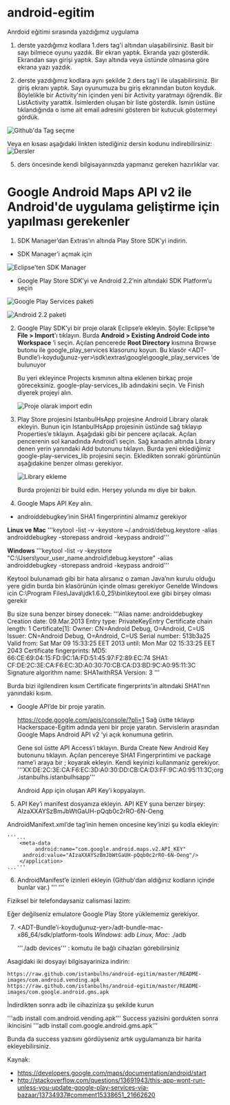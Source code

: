 android-egitim
================

Anrdoid eğitimi sırasında yazdığımız uygulama

1. derste yazdığımız kodlara 1.ders tag'i altından ulaşabilirsiniz. 
	Basit bir sayı bilmece oyunu yazdık. Bir ekran yaptık. Ekranda yazı gösterdik. Ekrandan sayı girişi yaptık. Sayı altında veya üstünde olmasına göre ekrana yazı yazdık. 
	

2. derste yazdığımız kodlara aynı şekilde 2.ders tag'i ile ulaşabilirsiniz.
	Bir giriş ekranı yaptık. Sayı oyunumuza bu giriş ekranından buton koyduk. Böylelikle bir Activity'nin içinden yeni bir Activity yaratmayı öğrendik.
	Bir ListActivity yarattık. İsimlerden oluşan bir liste gösterdik. İsmin üstüne tıklandığında o isme ait email adresini gösteren bir kutucuk göstermeyi gördük. 
	
	

![Github'da Tag seçme](https://raw.github.com/istanbulhs/android-egitim/master/README-images/tag-screenshot.png)

Veya en kısası aşağıdaki linkten istediğiniz dersin kodunu indirebilirsiniz:
![Dersler](https://github.com/istanbulhs/android-egitim/tags)


5. ders öncesinde kendi bilgisayarınızda yapmanız gereken hazırlıklar var. 

Google Android Maps API v2 ile Android'de uygulama geliştirme için yapılması gerekenler
========================================================================================
1. SDK Manager’dan Extras’ın altında Play Store SDK’yi indirin. 

 * SDK Manager’i açmak için

 ![Eclipse'ten SDK Manager](https://raw.github.com/istanbulhs/android-egitim/master/README-images/sdk-manager-from-eclipse.png)

 * Google Play Store SDK’yi ve Android 2.2’nin altındaki SDK Platform’u seçin

 ![Google Play Services paketi](https://raw.github.com/istanbulhs/android-egitim/master/README-images/google-play-services-package.png)

 ![Android 2.2 paketi](https://raw.github.com/istanbulhs/android-egitim/master/README-images/android-2.2.png)

2. Google Play SDK’yi bir proje olarak Eclipse’e ekleyin. 
	Şöyle: Eclipse’te **File > Import**'ı tıklayın. 
	Burda **Android > Existing Android Code into Workspace** ‘i seçin. 
	Açılan pencerede __Root Directory__ kısmına Browse butonu ile google_play_services klasorunu koyun. Bu klasör <ADT-Bundle’i-koyduğunuz-yer>\sdk\extras\google\google_play_services ‘de bulunuyor

	Bu yeri ekleyince Projects kısmının altına eklenen birkaç proje göreceksiniz. google-play-services_lib adındakini seçin. Ve Finish diyerek projeyi alın.
	
	![Proje olarak import edin](https://raw.github.com/istanbulhs/android-egitim/master/README-images/import-as-android-project.png)
	
3. Play Store projesini IstanbulHsApp projesine Android Library olarak ekleyin.
	Bunun için IstanbulHsApp projesinin üstünde sağ tıklayıp Properties’e tıklayın. Aşağıdaki gibi bir pencere açılacak. Açılan pencerenin sol kanadında Android’i seçin. Sağ kanadın altında Library denen yerin yanındaki Add butonunu tıklayın. Burda yeni eklediğimiz google-play-services_lib projesini seçin. Ekledikten sonraki görüntünün aşağıdakine benzer olması gerekiyor. 

	![Library ekleme](https://raw.github.com/istanbulhs/android-egitim/master/README-images/add-library-as-dependency.png)

   Burda projenizi bir build edin. Herşey yolunda mı diye bir bakın. 

4. Google Maps API Key alın. 

 * androiddebugkey’inin SHA1 fingerprintini almamız gerekiyor

 **Linux ve Mac**
 '''keytool -list -v -keystore ~/.android/debug.keystore -alias androiddebugkey -storepass android -keypass android'''

 **Windows**
 '''keytool -list -v -keystore "C:\Users\your_user_name\.android\debug.keystore" -alias androiddebugkey -storepass android -keypass android'''

 Keytool bulunamadı gibi bir hata alırsanız o zaman Java’nın kurulu olduğu yere gidin burda bin klasörünün içinde olması gerekiyor
 Genelde Windows icin
 C:\Program Files\Java\jdk1.6.0_25\bin\keytool.exe gibi birşey olması gerekir


 Bu size suna benzer birsey donecek:
     '''Alias name: androiddebugkey 
     Creation date: 09.Mar.2013 
     Entry type: PrivateKeyEntry
     Certificate chain length: 1
     Certificate[1]:
     Owner: CN=Android Debug, O=Android, C=US
     Issuer: CN=Android Debug, O=Android, C=US 
     Serial number: 513b3a25
     Valid from: Sat Mar 09 15:33:25 EET 2013 until: Mon Mar 02 15:33:25 EET 2043
     Certificate fingerprints:
     MD5:  66:CE:69:04:15:FD:9C:1A:FD:51:45:97:F2:89:EC:74
     SHA1: CF:DE:2C:3E:CA:F6:EC:3D:A0:30:70:CB:CA:D3:BD:9C:A0:95:11:3C
     Signature algorithm name: SHA1withRSA
     Version: 3
     '''

 Burda bizi ilgilendiren kısım Certificate fingerprints'in altındaki SHA1'nın yanındaki kısım.

 * Google API’de bir proje yaratin. 

	https://code.google.com/apis/console/?pli=1
	Sağ üstte tıklayıp Hackerspace-Egitim adında yeni bir proje yaratın.
	Servislerin arasından Google Maps Android API v2 ‘yi açık konumuna getirin.

	Gene sol üstte API Access’i tıklayın.
	Burda Create New Android Key butonunu tıklayın. Açılan pencereye SHA1  Fingerprintimi ve package name’i araya bir ; koyarak ekleyin.
	Kendi keyinizi kullanmaniz gerekiyor.
    '''XX:DE:2C:3E:CA:F6:EC:3D:A0:30:DD:CB:CA:D3:FF:9C:A0:95:11:3C;org.istanbulhs.istanbulhsapp'''

	Android App için oluşan API Key’i kopyalayın.

5. API Key’i manifest dosyanıza ekleyin.
 API KEY şuna benzer birşey:
 AIzaXXAYSzBmJbWtGaUH-pQqb0c2rRO-6N-Oeng

 AndroidManifext.xml’de </application> tag’inin hemen oncesine key’inizi şu kodla ekleyin:

	'''...
		<meta-data
   			 android:name="com.google.android.maps.v2.API_KEY"
   		 android:value="AIzaXXAYSzBmJbWtGaUH-pQqb0c2rRO-6N-Oeng"/>
		</application>
	...'''

6. AndroidManifest’e izinleri ekleyin (Github'dan aldığınız kodların içinde bunlar var.)
	'''<permission android:name="org.istanbulhs.istanbulhsapp.permission.MAPS_RECEIVE"
        android:protectionLevel="signature"/>
		<uses-permission android:name="org.istanbulhs.istanbulhsapp.permission.MAPS_RECEIVE"/>
		<uses-feature android:glEsVersion="0x00020000" android:required="true" />
		<uses-permission android:name="com.google.android.providers.gsf.permission.READ_GSERVICES"/>'''

 Fiziksel bir telefondaysaniz calismasi lazim:

 Eğer değilseniz emulatore Google Play Store yüklememiz gerekiyor.

7. <ADT-Bundle’i-koyduğunuz-yer>/adt-bundle-mac-x86_64/sdk/platform-tools
	*Windows*: adb
	*Linux, Mac*: ./adb

	'''./adb devices''' : komutu ile bağlı cihazları görebilirsiniz
	

 Asagidaki iki dosyayi bilgisayariniza indirin:

	https://raw.github.com/istanbulhs/android-egitim/master/README-images/com.android.vending.apk
	https://raw.github.com/istanbulhs/android-egitim/master/README-images/com.google.android.gms.apk

 İndirdikten sonra adb ile cihaziniza şu şekilde kurun

 '''adb install com.android.vending.apk'''
 Success yazisini gordukten sonra ikincisini
 '''adb install com.google.android.gms.apk'''

 Bunda da success yazısını gördüyseniz artık uygulamanıza bir harita ekleyebilirsiniz. 



Kaynak: 
* https://developers.google.com/maps/documentation/android/start
* http://stackoverflow.com/questions/13691943/this-app-wont-run-unless-you-update-google-play-services-via-bazaar/13734937#comment15338651_21662620
